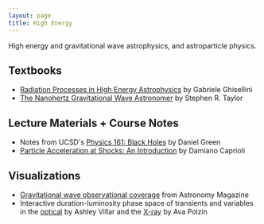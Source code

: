 ```yaml
---
layout: page
title: High Energy
---
```


High energy and gravitational wave astrophysics, and astroparticle physics.

## Textbooks
- [Radiation Processes in High Energy Astrophysics](https://arxiv.org/pdf/1202.5949.pdf) by Gabriele Ghisellini
- [The Nanohertz Gravitational Wave Astronomer](https://arxiv.org/abs/2105.13270) by Stephen R. Taylor

## Lecture Materials + Course Notes
- Notes from UCSD's [Physics 161: Black Holes](https://www.dropbox.com/s/761qjkxftmmpz7k/Black_Holes_complete.pdf?dl=0) by Daniel Green
- [Particle Acceleration at Shocks: An Introduction](https://arxiv.org/abs/2307.00284) by Damiano Caprioli
<!-- - [A Walk-Through of AGN Country -- for the somewhat initiated!](https://arxiv.org/abs/2308.04621) by Robert R. J. Antonucci -->

## Visualizations
- [Gravitational wave observational coverage](https://twitter.com/AstronomyMag/status/697817041806360577) from Astronomy Magazine
- Interactive duration-luminosity phase space of transients and variables in the [optical](http://ashleyvillar.com/dlps) by Ashley Villar and the [X-ray](https://avapolzin.github.io/projects/xraydlps/) by Ava Polzin

<!-- https://arxiv.org/search/?query=Handbook+of+X-ray+and+Gamma-ray+Astrophysics&searchtype=all&source=header -->

